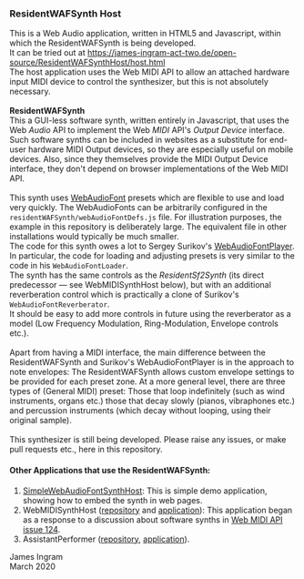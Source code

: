 ### ResidentWAFSynth Host
This is a Web Audio application, written in HTML5 and Javascript, within which the ResidentWAFSynth is being developed.<br />
It can be tried out at https://james-ingram-act-two.de/open-source/ResidentWAFSynthHost/host.html <br />
The host application uses the Web MIDI API to allow an attached hardware input MIDI device to control the synthesizer, but this is not absolutely necessary.<br />
<br />
**ResidentWAFSynth**<br />
This a GUI-less software synth, written entirely in Javascript, that uses the Web _Audio_ API to implement the Web _MIDI_ API's _Output Device_ interface. Such software synths can be included in websites as a substitute for end-user hardware MIDI Output devices, so they are especially useful on mobile devices. Also, since they themselves provide the MIDI Output Device interface, they don't depend on browser implementations of the Web MIDI API.<br />
<br />
This synth uses [WebAudioFont](https://github.com/surikov/webaudiofont) presets which are flexible to use and load very quickly. The WebAudioFonts can be arbitrarily configured in the `residentWAFSynth/webAudioFontDefs.js` file. For illustration purposes, the example in this repository is deliberately large. The equivalent file in other installations would typically be much smaller.<br />
The code for this synth owes a lot to Sergey Surikov's [WebAudioFontPlayer](https://surikov.github.io/webaudiofont/npm/dist/WebAudioFontPlayer.js). In particular, the code for loading and adjusting presets is very similar to the code in his `WebAudioFontLoader`.<br />
The synth has the same controls as the _ResidentSf2Synth_ (its direct predecessor &mdash; see WebMIDISynthHost below), but with an additional reverberation control which is practically a clone of Surikov's `WebAudioFontReverberator`.<br />
It should be easy to add more controls in future using the reverberator as a model (Low Frequency Modulation, Ring-Modulation, Envelope controls etc.).<br />
<br />
Apart from having a MIDI interface, the main difference between the ResidentWAFSynth and Surikov's WebAudioFontPlayer is in the approach to note envelopes: The ResidentWAFSynth allows custom envelope settings to be provided for each preset zone. At a more general level, there are three types of (General MIDI) preset: Those that loop indefinitely (such as wind instruments, organs etc.) those that decay slowly (pianos, vibraphones etc.) and percussion instruments (which decay without looping, using their original sample). <br />
<br />
This synthesizer is still being developed. Please raise any issues, or make pull requests etc., here in this repository.<br />

#### Other Applications that use the ResidentWAFSynth:
1. [SimpleWebAudioFontSynthHost](https://james-ingram-act-two.de/open-source/SimpleWebAudioFontSynthHost/host.html): This is simple demo application, showing how to embed the synth in web pages.<br />
2. WebMIDISynthHost ([repository](https://github.com/notator/WebMIDISynthHost) and [application](https://james-ingram-act-two.de/open-source/WebMIDISynthHost/host.html)): This application began as a response to a discussion about software synths in [Web MIDI API issue 124](https://github.com/WebAudio/web-midi-api/issues/124).<br />
3. AssistantPerformer ([repository](https://github.com/notator/AssistantPerformer), [application](https://james-ingram-act-two.de/open-source/assistantPerformer/assistantPerformer.html)).

James Ingram<br />
March 2020<br />





